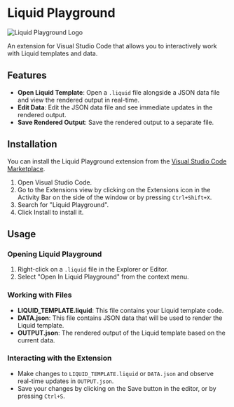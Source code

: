 # Liquid Playground

![Liquid Playground Logo](https://assets-global.website-files.com/64be309a0c8ae7454454fcef/653932043d90a3fa696fd68a_liquid-logo-text.png)

An extension for Visual Studio Code that allows you to interactively work with Liquid templates and data.

## Features

- **Open Liquid Template**: Open a `.liquid` file alongside a JSON data file and view the rendered output in real-time.
- **Edit Data**: Edit the JSON data file and see immediate updates in the rendered output.
- **Save Rendered Output**: Save the rendered output to a separate file.

## Installation

You can install the Liquid Playground extension from the [Visual Studio Code Marketplace](https://marketplace.visualstudio.com/items?itemName=evlian.liquidplayground).

1. Open Visual Studio Code.
2. Go to the Extensions view by clicking on the Extensions icon in the Activity Bar on the side of the window or by pressing `Ctrl+Shift+X`.
3. Search for "Liquid Playground".
4. Click Install to install it.

## Usage

### Opening Liquid Playground

1. Right-click on a `.liquid` file in the Explorer or Editor.
2. Select "Open In Liquid Playground" from the context menu.

### Working with Files

- **LIQUID_TEMPLATE.liquid**: This file contains your Liquid template code.
- **DATA.json**: This file contains JSON data that will be used to render the Liquid template.
- **OUTPUT.json**: The rendered output of the Liquid template based on the current data.

### Interacting with the Extension

- Make changes to `LIQUID_TEMPLATE.liquid` or `DATA.json` and observe real-time updates in `OUTPUT.json`.
- Save your changes by clicking on the Save button in the editor, or by pressing `Ctrl+S`.